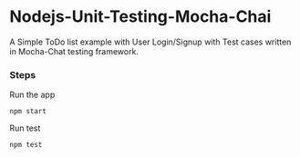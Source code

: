 # Nodejs-Unit-Testing-Mocha-Chai
A Simple ToDo list example with User Login/Signup with Test cases written in Mocha-Chat testing framework.


### Steps

Run the app
```
npm start
```

Run test

```
npm test
```
